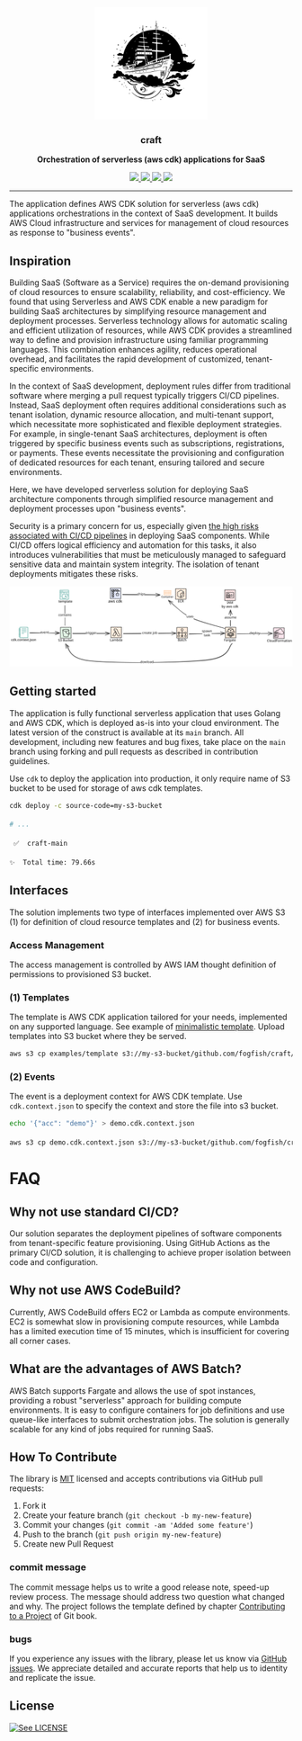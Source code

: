 <p align="center">
  <img src="./doc/craft-logo.svg" width="200" />
  <h3 align="center">craft</h3>
  <p align="center"><strong>Orchestration of serverless (aws cdk) applications for SaaS</strong></p>

  <p align="center">
    <!-- Documentation -->
    <a href="https://pkg.go.dev/github.com/fogfish/craft">
      <img src="https://pkg.go.dev/badge/github.com/fogfish/craft" />
    </a>
    <!-- Build Status  -->
    <a href="https://github.com/fogfish/craft/actions/">
      <img src="https://github.com/fogfish/craft/workflows/test/badge.svg" />
    </a>
    <!-- GitHub -->
    <a href="http://github.com/fogfish/craft">
      <img src="https://img.shields.io/github/last-commit/fogfish/craft.svg" />
    </a>
    <!-- Coverage -->
    <a href="https://coveralls.io/github/fogfish/craft?branch=main">
      <img src="https://coveralls.io/repos/github/fogfish/craft/badge.svg?branch=main" />
    </a>
  </p>
</p>

---

The application defines AWS CDK solution for serverless (aws cdk) applications orchestrations in the context of SaaS development. It builds AWS Cloud infrastructure and services for management of cloud resources as response to "business events".


## Inspiration

Building SaaS (Software as a Service) requires the on-demand provisioning of cloud resources to ensure scalability, reliability, and cost-efficiency. We found that using Serverless and AWS CDK enable a new paradigm for building SaaS architectures by simplifying resource management and deployment processes. Serverless technology allows for automatic scaling and efficient utilization of resources, while AWS CDK provides a streamlined way to define and provision infrastructure using familiar programming languages. This combination enhances agility, reduces operational overhead, and facilitates the rapid development of customized, tenant-specific environments.

In the context of SaaS development, deployment rules differ from traditional software where merging a pull request typically triggers CI/CD pipelines. Instead, SaaS deployment often requires additional considerations such as tenant isolation, dynamic resource allocation, and multi-tenant support, which necessitate more sophisticated and flexible deployment strategies. For example, in single-tenant SaaS architectures, deployment is often triggered by specific business events such as subscriptions, registrations, or payments. These events necessitate the provisioning and configuration of dedicated resources for each tenant, ensuring tailored and secure environments.

Here, we have developed serverless solution for deploying SaaS architecture components through simplified resource management and deployment processes upon "business events". 

Security is a primary concern for us, especially given [the high risks associated with CI/CD pipelines](https://cheatsheetseries.owasp.org/cheatsheets/CI_CD_Security_Cheat_Sheet.html#understanding-cicd-risk) in deploying SaaS components. While CI/CD offers logical efficiency and automation for this tasks, it also introduces vulnerabilities that must be meticulously managed to safeguard sensitive data and maintain system integrity. The isolation of tenant deployments mitigates these risks.

![Solution Design](doc/design.excalidraw.svg "Solution Design")


## Getting started

The application is fully functional serverless application that uses Golang and AWS CDK, which is deployed as-is into your cloud environment. The latest version of the construct is available at its `main` branch. All development, including new features and bug fixes, take place on the `main` branch using forking and pull requests as described in contribution guidelines.

Use `cdk` to deploy the application into production, it only require name of S3 bucket to be used for storage of aws cdk templates.

```bash
cdk deploy -c source-code=my-s3-bucket

# ...

 ✅  craft-main

✨  Total time: 79.66s
```

## Interfaces

The solution implements two type of interfaces implemented over AWS S3 (1) for definition of cloud resource templates and (2) for business events. 

### Access Management

The access management is controlled by AWS IAM thought definition of permissions to provisioned S3 bucket.

### (1) Templates

The template is AWS CDK application tailored for your needs, implemented on any supported language. See example of [minimalistic template](./examples/template/).
Upload templates into S3 bucket where they be served.

```bash
aws s3 cp examples/template s3://my-s3-bucket/github.com/fogfish/craft/examples/template --recursive
```

### (2) Events

The event is a deployment context for AWS CDK template. Use `cdk.context.json` to specify the context and store the file into s3 bucket.

```bash
echo '{"acc": "demo"}' > demo.cdk.context.json

aws s3 cp demo.cdk.context.json s3://my-s3-bucket/github.com/fogfish/craft/examples/template/demo.cdk.context.json
```

# FAQ

## Why not use standard CI/CD?

Our solution separates the deployment pipelines of software components from tenant-specific feature provisioning. Using GitHub Actions as the primary CI/CD solution, it is challenging to achieve proper isolation between code and configuration.

## Why not use AWS CodeBuild?

Currently, AWS CodeBuild offers EC2 or Lambda as compute environments. EC2 is somewhat slow in provisioning compute resources, while Lambda has a limited execution time of 15 minutes, which is insufficient for covering all corner cases.

## What are the advantages of AWS Batch?

AWS Batch supports Fargate and allows the use of spot instances, providing a robust "serverless" approach for building compute environments. It is easy to configure containers for job definitions and use queue-like interfaces to submit orchestration jobs. The solution is generally scalable for any kind of jobs required for running SaaS.   



## How To Contribute

The library is [MIT](LICENSE) licensed and accepts contributions via GitHub pull requests:

1. Fork it
2. Create your feature branch (`git checkout -b my-new-feature`)
3. Commit your changes (`git commit -am 'Added some feature'`)
4. Push to the branch (`git push origin my-new-feature`)
5. Create new Pull Request


### commit message

The commit message helps us to write a good release note, speed-up review process. The message should address two question what changed and why. The project follows the template defined by chapter [Contributing to a Project](http://git-scm.com/book/ch5-2.html) of Git book.

### bugs

If you experience any issues with the library, please let us know via [GitHub issues](https://github.com/fogfish/craft/issue). We appreciate detailed and accurate reports that help us to identity and replicate the issue. 

## License

[![See LICENSE](https://img.shields.io/github/license/fogfish/craft.svg?style=for-the-badge)](LICENSE)
